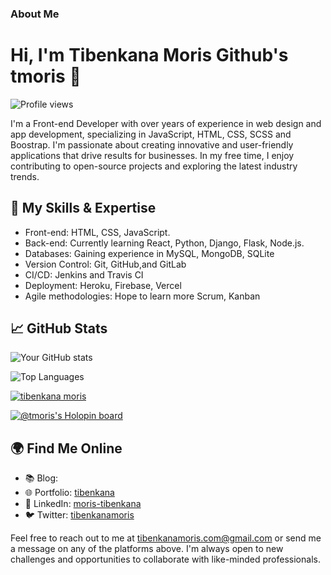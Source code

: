 ### About Me
# Hi, I'm Tibenkana Moris Github's tmoris  👋

![Profile views](https://gpvc.arturio.dev/tmoris)


I'm a Front-end Developer with over  years of experience in web design and  app development, specializing in JavaScript, HTML, CSS, SCSS and Boostrap. I'm passionate about creating innovative and user-friendly applications that drive results for businesses. In my free time, I enjoy contributing to open-source projects and exploring the latest industry trends.

## 🌟 My Skills & Expertise

- Front-end: HTML, CSS, JavaScript.
- Back-end: Currently learning React, Python, Django, Flask, Node.js.
- Databases: Gaining experience in MySQL, MongoDB, SQLite
- Version Control: Git, GitHub,and  GitLab
- CI/CD: Jenkins and Travis CI
- Deployment: Heroku, Firebase, Vercel
- Agile methodologies: Hope to learn more Scrum, Kanban

## 📈 GitHub Stats

![Your GitHub stats](https://github-readme-stats.vercel.app/api?username=tmoris&show_icons=true&theme=radical)

![Top Languages](https://github-readme-stats.vercel.app/api/top-langs/?username=tmoris&layout=compact&theme=radical)

<p align="left"> <a href="https://github.com/ryo-ma/github-profile-trophy"><img src="https://github-profile-trophy.vercel.app/?username=tmoris" alt="tibenkana moris" /></a> </p>

[![@tmoris's Holopin board](https://holopin.me/tmoris)](https://holopin.io/@tmoris)
## 🌍 Find Me Online

- 📚 Blog: [](your_blog_link)
- 🌐 Portfolio: [tibenkana](your_portfolio_link)
- 💼 LinkedIn: [moris-tibenkana](https://www.linkedin.com/in/moris-tibenkana-34116b182/)
- 🐦 Twitter: [tibenkanamoris](https://twitter.com/tibenkanamoris)


Feel free to reach out to me at tibenkanamoris.com@gmail.com or send me a message on any of the platforms above. I'm always open to new challenges and opportunities to collaborate with like-minded professionals.



